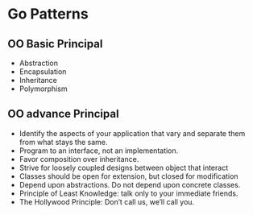 # Go Patterns

## OO Basic Principal 

* Abstraction
* Encapsulation
* Inheritance
* Polymorphism

## OO advance Principal

* Identify the aspects of your application that vary and separate them from what stays the same.
* Program to an interface, not an implementation.
* Favor composition over inheritance.
* Strive for loosely coupled designs between object that interact
* Classes should be open for extension, but closed for modification
* Depend upon abstractions. Do not depend upon concrete classes.
* Principle of Least Knowledge: talk only to your immediate friends.
* The Hollywood Principle: Don’t call us, we’ll call you.